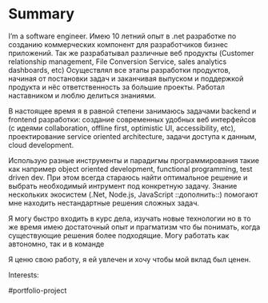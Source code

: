 # Summary
I’m a software engineer.
Имею 10 летний опыт в .net разработке по созданию коммерческих компонент для разработчиков бизнес приложений. Так же разрабатывал различные веб продукты (Customer relationship management, File Conversion Service, sales analytics dashboards, etc)
Осуществлял все этапы разработки продуктов, начиная от постановки задач и заканчивая выпуском и поддержкой продукта и нёс ответственность за большие проекты. Работал наставником и люблю делиться знаниями.

В настоящее время я в равной степени занимаюсь
задачами backend и frontend разработки: создание современных удобных веб интерфейсов (с идеями collaboration, offline first, optimistic UI, accessibility, etc), проектирование service oriented architecture, задачи доступа к данным, cloud development. 

Использую разные инструменты и парадигмы программирования такие как например object oriented development, functional programming, test driven dev. При этом всегда стараюсь найти оптимальное решение и выбрать необходимый интрумент под конкретную задачу. Знание нескольких экосистем (.Net, Node.js, JavaScript ::дополнить::)  помогают мне находить нестандартные решения сложных задач. 

Я могу быстро входить в курс дела, изучать новые технологии но в то же время имею достаточный опыт и прагматизм что бы понимать, когда существующие решения более подходящие. Могу работать как автономно, так и в команде

Я ценю свою работу, я ей увлечен и хочу чтобы мой вклад был ценен.

Interests:

#portfolio-project